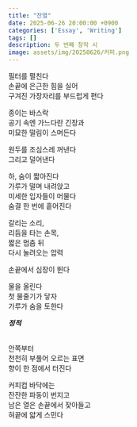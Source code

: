 ```yaml
---  
title: "잔열"
date: 2025-06-26 20:00:00 +0900
categories: ['Essay', 'Writing']
tags: []
description: 두 번째 창작 시
image: assets/img/20250626/커피.png
---  
```


필터를 펼친다  
손끝에 은근한 힘을 실어  
구겨진 가장자리를 부드럽게 편다  

종이는 바스락  
공기 속엔 가느다란 긴장과  
미묘한 떨림이 스며든다  

원두를 조심스레 꺼낸다  
그리고 덜어낸다  

하, 숨이 짧아진다  
가루가 떨며 내려앉고  
미세한 입자들이 머물다  
숨결 한 번에 흩어진다  

갈리는 소리,  
리듬을 타는 손목,  
짧은 멈춤 뒤  
다시 눌려오는 압력  

손끝에서 심장이 뛴다  

물을 올린다  
첫 물줄기가 닿자  
가루가 숨을 토한다  

***정적***  
  <br>

안쪽부터  
천천히 부풀어 오르는 표면  
향이 한 점에서 터진다

커피컵 바닥에는  
잔잔한 파동이 번지고  
남은 열은 손끝에서 잦아들고  
혀끝에 얇게 스민다